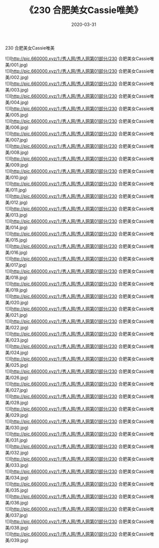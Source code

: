 ﻿---
layout: post
title:  《230 合肥美女Cassie唯美》
date:   2020-03-31
img: http://pic.660000.xyz/1:/秀人网/秀人网第01部分/230 合肥美女Cassie唯美/000.jpg
categories: [美女, 清纯, 唯美]
---

230 合肥美女Cassie唯美

  ![](http://pic.660000.xyz/1:/秀人网/秀人网第01部分/230 合肥美女Cassie唯美/001.jpg) <br> ![](http://pic.660000.xyz/1:/秀人网/秀人网第01部分/230 合肥美女Cassie唯美/002.jpg) <br> ![](http://pic.660000.xyz/1:/秀人网/秀人网第01部分/230 合肥美女Cassie唯美/003.jpg) <br> ![](http://pic.660000.xyz/1:/秀人网/秀人网第01部分/230 合肥美女Cassie唯美/004.jpg) <br> ![](http://pic.660000.xyz/1:/秀人网/秀人网第01部分/230 合肥美女Cassie唯美/005.jpg) <br> ![](http://pic.660000.xyz/1:/秀人网/秀人网第01部分/230 合肥美女Cassie唯美/006.jpg) <br> ![](http://pic.660000.xyz/1:/秀人网/秀人网第01部分/230 合肥美女Cassie唯美/007.jpg) <br> ![](http://pic.660000.xyz/1:/秀人网/秀人网第01部分/230 合肥美女Cassie唯美/008.jpg) <br> ![](http://pic.660000.xyz/1:/秀人网/秀人网第01部分/230 合肥美女Cassie唯美/009.jpg) <br> ![](http://pic.660000.xyz/1:/秀人网/秀人网第01部分/230 合肥美女Cassie唯美/010.jpg) <br> ![](http://pic.660000.xyz/1:/秀人网/秀人网第01部分/230 合肥美女Cassie唯美/011.jpg) <br> ![](http://pic.660000.xyz/1:/秀人网/秀人网第01部分/230 合肥美女Cassie唯美/012.jpg) <br> ![](http://pic.660000.xyz/1:/秀人网/秀人网第01部分/230 合肥美女Cassie唯美/013.jpg) <br> ![](http://pic.660000.xyz/1:/秀人网/秀人网第01部分/230 合肥美女Cassie唯美/014.jpg) <br> ![](http://pic.660000.xyz/1:/秀人网/秀人网第01部分/230 合肥美女Cassie唯美/015.jpg) <br> ![](http://pic.660000.xyz/1:/秀人网/秀人网第01部分/230 合肥美女Cassie唯美/016.jpg) <br> ![](http://pic.660000.xyz/1:/秀人网/秀人网第01部分/230 合肥美女Cassie唯美/017.jpg) <br> ![](http://pic.660000.xyz/1:/秀人网/秀人网第01部分/230 合肥美女Cassie唯美/018.jpg) <br> ![](http://pic.660000.xyz/1:/秀人网/秀人网第01部分/230 合肥美女Cassie唯美/019.jpg) <br> ![](http://pic.660000.xyz/1:/秀人网/秀人网第01部分/230 合肥美女Cassie唯美/020.jpg) <br> ![](http://pic.660000.xyz/1:/秀人网/秀人网第01部分/230 合肥美女Cassie唯美/021.jpg) <br> ![](http://pic.660000.xyz/1:/秀人网/秀人网第01部分/230 合肥美女Cassie唯美/022.jpg) <br> ![](http://pic.660000.xyz/1:/秀人网/秀人网第01部分/230 合肥美女Cassie唯美/023.jpg) <br> ![](http://pic.660000.xyz/1:/秀人网/秀人网第01部分/230 合肥美女Cassie唯美/024.jpg) <br> ![](http://pic.660000.xyz/1:/秀人网/秀人网第01部分/230 合肥美女Cassie唯美/025.jpg) <br> ![](http://pic.660000.xyz/1:/秀人网/秀人网第01部分/230 合肥美女Cassie唯美/026.jpg) <br> ![](http://pic.660000.xyz/1:/秀人网/秀人网第01部分/230 合肥美女Cassie唯美/027.jpg) <br> ![](http://pic.660000.xyz/1:/秀人网/秀人网第01部分/230 合肥美女Cassie唯美/028.jpg) <br> ![](http://pic.660000.xyz/1:/秀人网/秀人网第01部分/230 合肥美女Cassie唯美/029.jpg) <br> ![](http://pic.660000.xyz/1:/秀人网/秀人网第01部分/230 合肥美女Cassie唯美/030.jpg) <br> ![](http://pic.660000.xyz/1:/秀人网/秀人网第01部分/230 合肥美女Cassie唯美/031.jpg) <br> ![](http://pic.660000.xyz/1:/秀人网/秀人网第01部分/230 合肥美女Cassie唯美/032.jpg) <br> ![](http://pic.660000.xyz/1:/秀人网/秀人网第01部分/230 合肥美女Cassie唯美/033.jpg) <br> ![](http://pic.660000.xyz/1:/秀人网/秀人网第01部分/230 合肥美女Cassie唯美/034.jpg) <br> ![](http://pic.660000.xyz/1:/秀人网/秀人网第01部分/230 合肥美女Cassie唯美/035.jpg) <br> ![](http://pic.660000.xyz/1:/秀人网/秀人网第01部分/230 合肥美女Cassie唯美/036.jpg) <br> ![](http://pic.660000.xyz/1:/秀人网/秀人网第01部分/230 合肥美女Cassie唯美/037.jpg) <br> ![](http://pic.660000.xyz/1:/秀人网/秀人网第01部分/230 合肥美女Cassie唯美/038.jpg) <br> ![](http://pic.660000.xyz/1:/秀人网/秀人网第01部分/230 合肥美女Cassie唯美/039.jpg) <br>